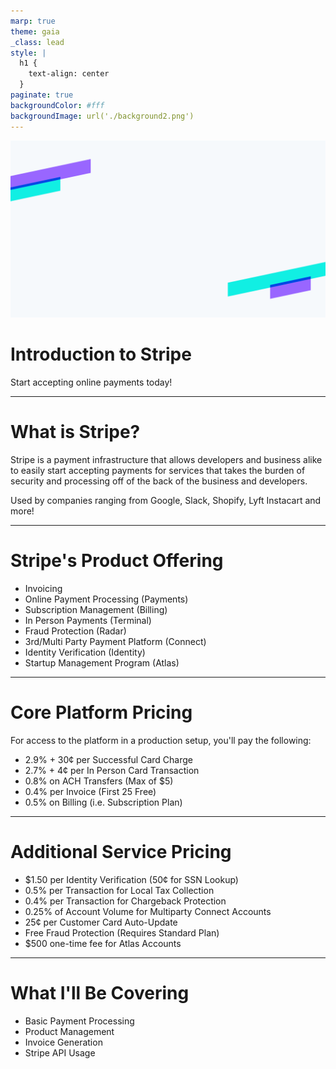 ```yaml
---
marp: true
theme: gaia
_class: lead
style: |
  h1 {
    text-align: center
  }
paginate: true
backgroundColor: #fff
backgroundImage: url('./background2.png')
---
```


![bg](./background.png)

# Introduction to Stripe

Start accepting online payments today!

---
#

# What is Stripe?

Stripe is a payment infrastructure that allows developers and business alike to easily start accepting payments for services that takes the burden of security and processing off of the back of the business and developers.

Used by companies ranging from Google, Slack, Shopify, Lyft Instacart and more!

---
#

# Stripe's Product Offering

- Invoicing
- Online Payment Processing (Payments)
- Subscription Management (Billing)
- In Person Payments (Terminal)
- Fraud Protection (Radar)
- 3rd/Multi Party Payment Platform (Connect)
- Identity Verification (Identity)
- Startup Management Program (Atlas)
<!-- Atlas: Allows you to form a LLC or C Corporation with ease -->

---
#

# Core Platform Pricing

For access to the platform in a production setup, you'll pay the following:

- 2.9% + 30¢ per Successful Card Charge
- 2.7% + 4¢ per In Person Card Transaction
- 0.8% on ACH Transfers (Max of $5)
- 0.4% per Invoice (First 25 Free)
- 0.5% on Billing (i.e. Subscription Plan)

---
#

# Additional Service Pricing

- $1.50 per Identity Verification (50¢ for SSN Lookup)
- 0.5% per Transaction for Local Tax Collection
- 0.4% per Transaction for Chargeback Protection
- 0.25% of Account Volume for Multiparty Connect Accounts
- 25¢ per Customer Card Auto-Update
- Free Fraud Protection (Requires Standard Plan)
- $500 one-time fee for Atlas Accounts

<!--
Chargeback Protection: Stripe will cover both the disputed amount and any dispute fees—no evidence submission required.

Connect Accounts: Multiparty accounts are Express/Custom accounts that allow you to build a custom mutli-party platform solutions

Card Auto Update: Allows stripe to automatically update the billing card data for your customers should their bank issue a new card and the provider is participating -->

---

#

# What I'll Be Covering

- Basic Payment Processing
- Product Management
- Invoice Generation
- Stripe API Usage
